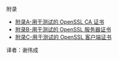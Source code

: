  附录


- [附录A-用于测试的 OpenSSL CA 证书](https://docs.mongodb.com/manual/appendix/security/appendixA-openssl-ca/)
- [附录B-用于测试的 OpenSSL 服务器证书](https://docs.mongodb.com/manual/appendix/security/appendixB-openssl-server/)
- [附录C-用于测试的 OpenSSL 客户端证书](https://docs.mongodb.com/manual/appendix/security/appendixC-openssl-client/)

译者：谢伟成
